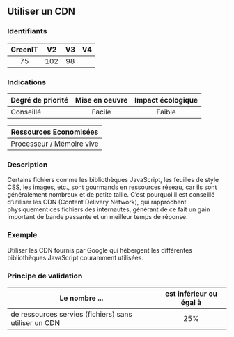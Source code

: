## Utiliser un CDN

### Identifiants

| GreenIT |  V2  |  V3  |  V4  |
|:-------:|:----:|:----:|:----:|
|  75    | 102  | 98  |      |

### Indications

| Degré de priorité |      Mise en oeuvre       |  Impact écologique    | 
|-------------------|:-------------------------:|:---------------------:|
| Conseillé         |  Facile                   |    Faible             | 


|Ressources Economisées                                      |
|:----------------------------------------------------------:|
|  Processeur / Mémoire vive  |

### Description

Certains fichiers comme les bibliothèques JavaScript, les feuilles de style CSS, les images, etc., sont gourmands en ressources réseau, car ils sont généralement nombreux et de petite taille. C’est pourquoi il est conseillé d’utiliser les CDN (Content Delivery Network), qui rapprochent physiquement ces fichiers des internautes, générant de ce fait un gain important de bande passante et un meilleur temps de réponse.

### Exemple

Utiliser les CDN fournis par Google qui hébergent les différentes bibliothèques JavaScript couramment utilisées.

### Principe de validation

| Le nombre ...     | est inférieur ou égal à   |  
|-------------------|:-------------------------:|
| de ressources servies (fichiers)  sans utiliser un CDN  | 25%  |

